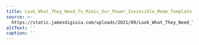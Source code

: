 ```yaml
---
title: Look_What_They_Need_To_Mimic_Our_Power_Invincible_Meme_Template
source: >-
  https://static.jamesdigioia.com/uploads/2021/09/Look_What_They_Need_To_Mimic_Our_Power_Invincible_Meme_Template.jpeg
altText: ''
caption: ''
---
```


